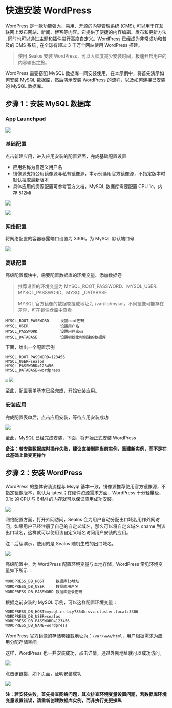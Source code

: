 # 快速安装 WordPress

WordPress 是一款功能强大、易用、开源的内容管理系统 (CMS), 可以用于在互联网上发布网站、新闻、博客等内容。它提供了便捷的内容编辑、发布和更新方法 , 同时也可以通过主题和插件进行高度自定义。WordPress 已经成为非常成功和普及的 CMS 系统 , 在全球有超过 3 千万个网站使用 WordPress 搭建。

> 使用 Sealos 安装 WordPress，可以大幅度减少安装时间，极速开启用户的内容输出之旅。

WordPress 需要搭配 MySQL 数据库一同安装使用，在本示例中，将首先演示如何安装 MySQL 数据库，然后演示安装 WordPress 的流程，以及如何连接已安装的 MySQL 数据库。

## 步骤 1：安装 MySQL 数据库

### App Launchpad

![](./images/image-20230531215519853.png)

### 基础配置

点击新建应用，进入应用安装的配置界面，完成基础配置设置

- 应用名称为自定义用户名
- 镜像源支持公用镜像源与私有镜像源，本示例选用官方镜像源，不指定版本时默认拉取最新版本
- 具体应用的资源配置可参考官方文档，MySQL 数据库需要配置 CPU 1c，内存 512Mi

![](./images/image-20230531215650908.png)

![](./images/image-20230531215812925.png)

### 网络配置

将网络配置的容器暴露端口设置为 3306，为 MySQL 默认端口号

![](./images/image-20230531220157623.png)

### 高级配置

高级配置模块中，需要配置数据库的环境变量、添加数据卷

> 推荐设置的环境变量为 MYSQL_ROOT_PASSWORD、MYSQL_USER、MYSQL_PASSWORD、MYSQL_DATABASE
>
> MYSQL 官方镜像的数据卷挂载地址为 /var/lib/mysql，不同镜像可能存在差异，可在镜像仓库中查看

```Plain
MYSQL_ROOT_PASSWORD     设置root密码
MYSQL_USER              设置用户名
MYSQL_PASSWORD          设置用户密码
MYSQL_DATABASE          设置初始化时创建的数据库
```

下面，给出一个配置示例

```Plain
MYSQL_ROOT_PASSWORD=123456    
MYSQL_USER=sealos
MYSQL_PASSWORD=123456
MYSQL_DATABASE=wordpress
```

<img src="./images/image-20230531220308544.png" style="zoom: 50%;" />

<img src="./images/image-20230531220549563.png" style="zoom: 80%;" />

至此，配置表单基本已经完成，开始安装应用。

### 安装应用

完成配置表单后，点击应用安装，等待应用安装成功

![](./images/image-20230531220713237.png)

至此，MySQL 已经完成安装，下面，将开始正式安装 WordPress

**备注：若安装数据库时操作失败，建议直接删除当前实例，重建新实例，而不是在此基础上做变更操作**

## 步骤 2：安装 WordPress

WordPress 的整体安装流程与 Msyql 基本一致，镜像源推荐使用官方镜像源，不指定镜像版本，默认为 latest；在硬件资源需求方面，WordPress 十分轻量级，0.1c 的 CPU 与 64Mi 的内存就可以保证应用成功安装。

![](./images/image-20230531220826831.png)

网络配置方面，打开外网访问，Sealos 会为用户自动分配出口域名用作外网访问，如果用户已经注册了自己的自定义域名，那么可以将自定义域名 cname 到该出口域名，这样就可以使用该自定义域名访问用户安装的应用。

注：后续演示，使用的是 Sealos 随机生成的出口域名。

![](./images/image-20230531220939116.png)

高级配置中，为 WordPress 配置环境变量与本地存储。WordPress 常见环境变量如下所示：

```Plain
WORDPRESS_DB_HOST     数据库ip地址
WORDPRESS_DB_USER     数据库用户名
WORDPRESS_DB_PASSWORD 数据库登录密码
```

根据之前安装的 MySQL 示例，可以这样配置环境变量：

```Plain
WORDPRESS_DB_HOST=mysql.ns-biy7854k.svc.cluster.local:3306
WORDPRESS_DB_USER=sealos
WORDPRESS_DB_PASSWORD=123456
WORDPRESS_DB_NAME=wordpress
```

WordPress 官方镜像的存储卷挂载地址为：`/var/www/html`，用户根据需求为应用分配存储空间。

这样，WordPress 也一并安装成功，点击详情，通过外网地址就可以成功访问。

![](./images/image-20230531221323316.png)

点击该链接，如下页面，证明安装成功

![](./images/image-20230531230836044.png)

**注：若安装失败，首先排查网络问题，其次排查环境变量设置问题，若数据库环境变量设置错误，请重新创建数据库实例，而非执行变更操纵**
